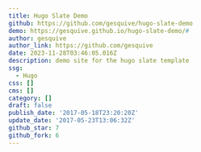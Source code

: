 ```yaml
---
title: Hugo Slate Demo
github: https://github.com/gesquive/hugo-slate-demo
demo: https://gesquive.github.io/hugo-slate-demo/#
author: gesquive
author_link: https://github.com/gesquive
date: 2023-11-28T03:46:05.016Z
description: demo site for the hugo slate template
ssg:
  - Hugo
css: []
cms: []
category: []
draft: false
publish_date: '2017-05-18T23:20:20Z'
update_date: '2017-05-23T13:06:32Z'
github_star: 7
github_fork: 6
---
```

